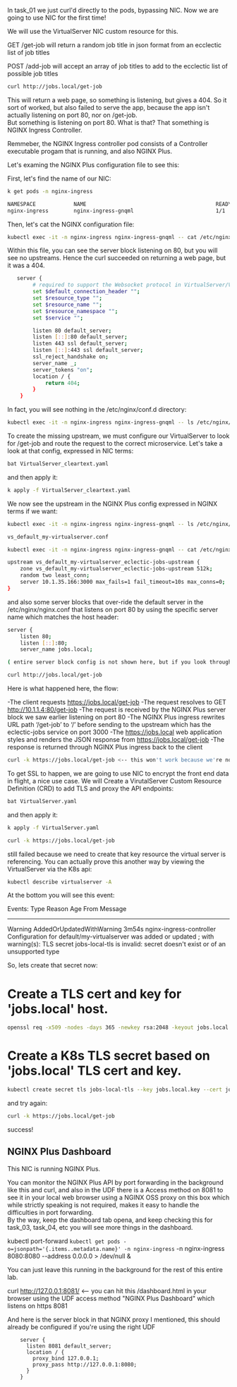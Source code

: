 In task_01 we just curl'd directly to the pods, bypassing NIC. Now we are going to use NIC for the first time!

We will use the VirtualServer NIC custom resource for this. 

GET /get-job will return a random job title in json format from an ecclectic list of job titles

POST /add-job will accept an array of job titles to add to the ecclectic list of possible job titles

```bash
curl http://jobs.local/get-job
```

This will return a web page, so something is listening, but gives a 404.  So it sort of worked, but also failed to serve the app, because the app isn't actually listening on port 80, nor on /get-job.  
But something is listening on port 80.  What is that? That something is NGINX Ingress Controller.

Remmeber, the NGINX Ingress controller pod consists of a Controller executable progam that is running, and also NGINX Plus.

Let's examing the NGINX Plus configuration file to see this:

First, let's find the name of our NIC:

```bash
k get pods -n nginx-ingress

NAMESPACE            NAME                                         READY   STATUS    RESTARTS         AGE
nginx-ingress        nginx-ingress-gnqml                          1/1     Running   4 (5h27m ago)    172d
```

Then, let's cat the NGINX configuration file:

```bash
kubectl exec -it -n nginx-ingress nginx-ingress-gnqml -- cat /etc/nginx/nginx.conf
```

Within this file, you can see the server block listening on 80, but you will see no upstreams.  Hence the curl succeeded on returning a web page, but it was a 404.

```bash
   server {
        # required to support the Websocket protocol in VirtualServer/VirtualServerRoutes
        set $default_connection_header "";
        set $resource_type "";
        set $resource_name "";
        set $resource_namespace "";
        set $service "";

        listen 80 default_server;
        listen [::]:80 default_server;
        listen 443 ssl default_server;
        listen [::]:443 ssl default_server;
        ssl_reject_handshake on;
        server_name _;
        server_tokens "on";
        location / {
            return 404;
        }
    }
```

In fact, you will see nothing in the /etc/nginx/conf.d directory:

```bash
kubectl exec -it -n nginx-ingress nginx-ingress-gnqml -- ls /etc/nginx/conf.d
```

To create the missing upstream, we must configure our VirtualServer to look for /get-job and route the request to the correct microservice.
Let's take a look at that config, expressed in NIC terms:


```bash
bat VirtualServer_cleartext.yaml
```

and then apply it:

```bash
k apply -f VirtualServer_cleartext.yaml
```

We now see the upstream in the NGINX Plus config expressed in NGINX terms if we want:

```bash
kubectl exec -it -n nginx-ingress nginx-ingress-gnqml -- ls /etc/nginx/conf.d
```
```bash
vs_default_my-virtualserver.conf
```
```bash
kubectl exec -it -n nginx-ingress nginx-ingress-gnqml -- cat /etc/nginx/conf.d/vs_default_my-virtualserver.conf
```
```bash
upstream vs_default_my-virtualserver_eclectic-jobs-upstream {
    zone vs_default_my-virtualserver_eclectic-jobs-upstream 512k;
    random two least_conn;
    server 10.1.35.166:3000 max_fails=1 fail_timeout=10s max_conns=0;
}
```

and also some server blocks that over-ride the default server in the /etc/nginx/nginx.conf that listens on port 80 by using the  specific server name which matches the host header:

```bash
server {
    listen 80;
    listen [::]:80;
    server_name jobs.local;

( entire server block config is not shown here, but if you look through it all you will see the location blocks and that they point to the upstream)
```

```bash
curl http://jobs.local/get-job
```

Here is what happened here, the flow:

-The client requests https://jobs.local/get-job
-The request resolves to GET http://10.1.1.4:80/get-job
-The request is received by the NGINX Plus server block we saw earlier listening on port 80
-The NGINX Plus ingress rewrites URL path ‘/get-job’ to ‘/’ before sending to the upstream which has the eclectic-jobs service on port 3000
-The https://jobs.local web application styles and renders the JSON response from https://jobs.local/get-job
-The response is returned through NGINX Plus ingress back to the client



```bash
curl -k https://jobs.local/get-job <-- this won't work because we're not listening on 443, yet.
```

To get SSL to happen, we are going to use NIC to encrypt the front end data in flight, a nice use case.
We will Create a VirutalServer Custom Resource Definition (CRD) to add TLS and proxy the API endpoints:

```bash
bat VirtualServer.yaml
```

and then apply it:

```bash
k apply -f VirtualServer.yaml
```

```bash
curl -k https://jobs.local/get-job
```

still failed because we need to create that key resource the virtual server is referencing.
You can actually prove this another way by viewing the VirtualServer via the K8s api:

```bash
kubectl describe virtualserver -A
```

At the bottom you will see this event:

Events:
  Type     Reason                     Age                  From                      Message
  ----     ------                     ----                 ----                      -------
  Warning  AddedOrUpdatedWithWarning  3m54s                nginx-ingress-controller  Configuration for default/my-virtualserver was added or updated ; with warning(s): TLS secret jobs-local-tls is invalid: secret doesn't exist or of an unsupported type
  
So, lets create that secret now:

# Create a TLS cert and key for 'jobs.local' host.
```bash
openssl req -x509 -nodes -days 365 -newkey rsa:2048 -keyout jobs.local.key -out jobs.local.crt -config openssl.cnf -extensions req_ext
```

# Create a K8s TLS secret based on 'jobs.local' TLS cert and key.
```bash
kubectl create secret tls jobs-local-tls --key jobs.local.key --cert jobs.local.crt
```

and try again:

```bash
curl -k https://jobs.local/get-job
```

success!


NGINX Plus Dashboard
--------------------
This NIC is running NGINX Plus.

You can monitor the NGINX Plus API by port forwarding in the background like this and curl, and also in the UDF there is a Access method on 8081 to see it in your local web browser using a NGINX OSS proxy on this box which while strictly speaking is not required, makes it easy to handle the difficulties in port forwarding.  
By the way, keep the dashboard tab opena, and keep checking this for task_03, task_04, etc you will see more things in the dashboard. 

kubectl port-forward `kubectl get pods -o=jsonpath='{.items..metadata.name}' -n nginx-ingress` -n nginx-ingress 8080:8080 --address 0.0.0.0 > /dev/null &

You can just leave this running in the background for the rest of this entire lab.


curl http://127.0.0.1:8081/ <-- you can hit this /dashboard.html in your browser using the UDF access method "NGINX Plus Dashboard" which listens on https 8081

And here is the server block in that NGINX proxy I mentioned, this should already be configured if you're using the right UDF

        server {
          listen 8081 default_server;  
          location / {
            proxy_bind 127.0.0.1;
            proxy_pass http://127.0.0.1:8080;
          }  
        }
